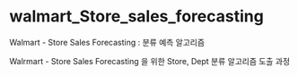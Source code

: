 # walmart_Store_sales_forecasting
Walmart - Store Sales Forecasting : 분류 예측 알고리즘

Walrmart - Store Sales Forecasting 을 위한 Store, Dept 분류 알고리즘 도출 과정
